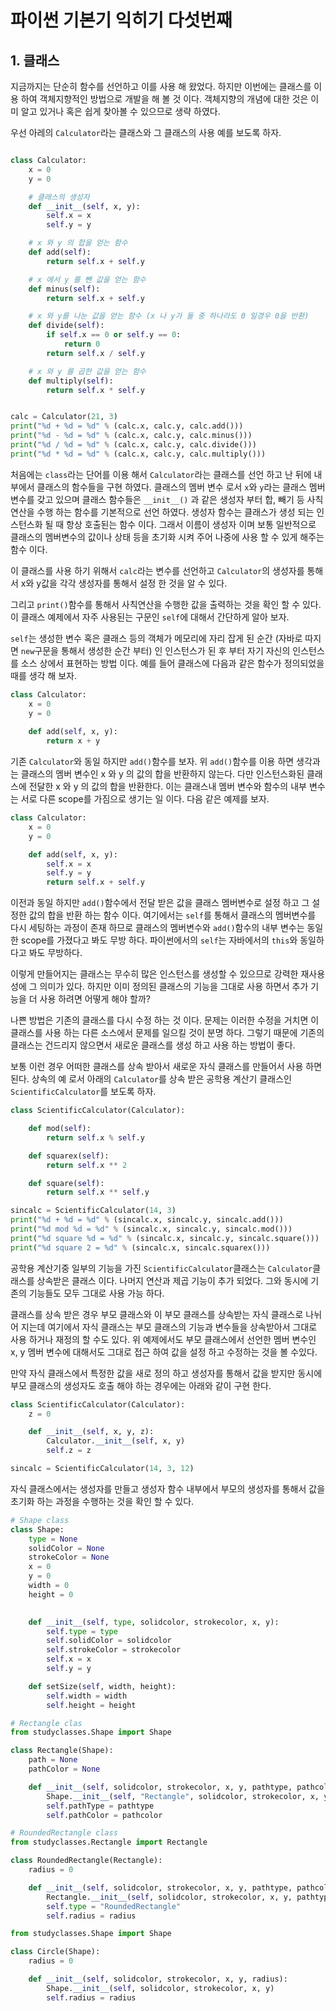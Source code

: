# 파이썬 기본기 익히기 다섯번째 

## 1. 클래스 

지금까지는 단순히 함수를 선언하고 이를 사용 해 왔었다. 하지만 이번에는 클래스를 이용 하여 객체지향적인 방법으로 개발을 해 볼 것 이다. 객체지향의 개념에 대한 것은 이미 알고 있거나 혹은 쉽게 찾아볼 수 있으므로 생략 하였다. 

우선 아레의 `Calculator`라는 클래스와 그 클래스의 사용 예를 보도록 하자. 

```py 

class Calculator:
	x = 0
	y = 0

	# 클래스의 생성자
	def __init__(self, x, y):
		self.x = x
		self.y = y

	# x 와 y 의 합을 얻는 함수
	def add(self):
		return self.x + self.y

	# x 에서 y 를 뺀 값을 얻는 함수
	def minus(self):
		return self.x + self.y

	# x 와 y를 나눈 값을 얻는 함수 (x 나 y가 둘 중 하나라도 0 일경우 0을 반환)
	def divide(self):
		if self.x == 0 or self.y == 0:
			return 0
		return self.x / self.y

	# x 와 y 를 곱한 값을 얻는 함수
	def multiply(self):
		return self.x * self.y


calc = Calculator(21, 3)
print("%d + %d = %d" % (calc.x, calc.y, calc.add()))
print("%d - %d = %d" % (calc.x, calc.y, calc.minus()))
print("%d / %d = %d" % (calc.x, calc.y, calc.divide()))
print("%d * %d = %d" % (calc.x, calc.y, calc.multiply()))
```

처음에는 `class`라는 단어를 이용 해서 `Calculator`라는 클래스를 선언 하고 난 뒤에 내부에서 클래스의 함수들을 구현 하였다. 클래스의 멤버 변수 로서 `x`와 `y`라는 클래스 멤버 변수를 갖고 있으며 클래스 함수들은 `__init__()` 과 같은 생성자 부터 합, 빼기 등 사칙연산을 수행 하는 함수를 기본적으로 선언 하였다. 생성자 함수는 클래스가 생성 되는 인스턴스화 될 때 항상 호출된는 함수 이다. 그래서 이름이 생성자 이며 보통 일반적으로 클래스의 멤버변수의 값이나 상태 등을 초기화 시켜 주어 나중에 사용 할 수 있게 해주는 함수 이다. 

이 클래스를 사용 하기 위해서 `calc`라는 변수를 선언하고 `Calculator`의 생성자를 통해서 x와 y값을 각각 생성자를 통해서 설정 한 것을 알 수 있다. 

그리고 `print()`함수를 통해서 사칙연산을 수행한 값을 출력하는 것을 확인 할 수 있다. 이 클래스 예제에서 자주 사용된는 구문인 `self`에 대해서 간단하게 알아 보자. 

`self`는 생성한 변수 혹은 클래스 등의 객체가 메모리에 자리 잡게 된 순간 (자바로 따지면 `new`구문을 통해서 생성한 순간 부터) 인 인스턴스가 된 후 부터 자기 자신의 인스턴스를 소스 상에서 표현하는 방법 이다. 예를 들어 클래스에 다음과 같은 함수가 정의되었을때를 생각 해 보자. 

```py 
class Calculator:
	x = 0
	y = 0
	
	def add(self, x, y):
		return x + y
```

기존 `Calculator`와 동일 하지만 `add()`함수를 보자. 위 `add()`함수를 이용 하면 생각과는 클래스의 멤버 변수인 x 와 y 의 값의 합을 반환하지 않는다. 다만 인스턴스화된 클래스에 전달한 x 와 y 의 값의 합을 반환한다. 이는 클래스내 멤버 변수와 함수의 내부 변수는 서로 다른 scope를 가짐으로 생기는 일 이다. 다음 같은 예제를 보자. 

```py 
class Calculator:
	x = 0
	y = 0

	def add(self, x, y):
		self.x = x
		self.y = y
		return self.x + self.y
```

이전과 동일 하지만 `add()`함수에서 전달 받은 값을 클래스 멤버변수로 설정 하고 그 설정한 값의 합을 반환 하는 함수 이다. 여기에서는 `self`를 통해서 클래스의 멤버변수를 다시 세팅하는 과정이 존재 하므로 클래스의 멤버변수와 `add()`함수의 내부 변수는 동일한 scope를 가졌다고 봐도 무방 하다. 파이썬에서의 `self`는 자바에서의 `this`와 동일하다고 봐도 무방하다. 

이렇게 만들어지는 클래스는 무수히 많은 인스턴스를 생성할 수 있으므로 강력한 재사용성에 그 의미가 있다. 하지만 이미 정의된 클래스의 기능을 그대로 사용 하면서 추가 기능을 더 사용 하려면 어떻게 해야 할까? 

나쁜 방법은 기존의 클래스를 다시 수정 하는 것 이다. 문제는 이러한 수정을 거치면 이 클래스를 사용 하는 다른 소스에서 문제를 일으킬 것이 분명 하다. 그렇기 때문에 기존의 클래스는 건드리지 않으면서 새로운 클래스를 생성 하고 사용 하는 방법이 좋다. 

보통 이런 경우 어떠한 클래스를 상속 받아서 새로운 자식 클래스를 만들어서 사용 하면 된다. 상속의 예 로서 아래의 `Calculator`를 상속 받은 공학용 계산기 클래스인 `ScientificCalculator`를 보도록 하자. 

```py 
class ScientificCalculator(Calculator):

	def mod(self):
		return self.x % self.y

	def squarex(self):
		return self.x ** 2

	def square(self):
		return self.x ** self.y

sincalc = ScientificCalculator(14, 3)
print("%d + %d = %d" % (sincalc.x, sincalc.y, sincalc.add()))
print("%d mod %d = %d" % (sincalc.x, sincalc.y, sincalc.mod()))
print("%d square %d = %d" % (sincalc.x, sincalc.y, sincalc.square()))
print("%d square 2 = %d" % (sincalc.x, sincalc.squarex()))
```

공학용 계산기중 일부의 기능을 가진 `ScientificCalculator`클래스는 `Calculator`클래스를 상속받은 클래스 이다. 나머지 연산과 제곱 기능이 추가 되었다. 그와 동시에 기존의 기능들도 모두 그대로 사용 가능 하다.

클래스를 상속 받은 경우 부모 클래스와 이 부모 클래스를 상속받는 자식 클래스로 나뉘어 지는데 여기에서 자식 클래스는 부모 클래스의 기능과 변수들을 상속받아서 그대로 사용 하거나 재정의 할 수도 있다. 위 예제에서도 부모 클래스에서 선언한 멤버 변수인 x, y 멤버 변수에 대해서도 그대로 접근 하여 값을 설정 하고 수정하는 것을 볼 수있다. 

만약 자식 클래스에서 특정한 값을 새로 정의 하고 생성자를 통해서 값을 받지만 동시에 부모 클래스의 생성자도 호출 해야 하는 경우에는 아래와 같이 구현 한다. 

```py 
class ScientificCalculator(Calculator):
	z = 0

	def __init__(self, x, y, z):
		Calculator.__init__(self, x, y)
		self.z = z

sincalc = ScientificCalculator(14, 3, 12)		
```

자식 클래스에서는 생성자를 만들고 생성자 함수 내부에서 부모의 생성자를 통해서 값을 초기화 하는 과정을 수행하는 것을 확인 할 수 있다. 


```py 
# Shape class
class Shape:
	type = None
	solidColor = None
	strokeColor = None
	x = 0
	y = 0
	width = 0
	height = 0
	

	def __init__(self, type, solidcolor, strokecolor, x, y):
		self.type = type
		self.solidColor = solidcolor
		self.strokeColor = strokecolor
		self.x = x
		self.y = y

	def setSize(self, width, height):
		self.width = width
		self.height = height

```



```py 
# Rectangle clas
from studyclasses.Shape import Shape

class Rectangle(Shape):
	path = None
	pathColor = None

	def __init__(self, solidcolor, strokecolor, x, y, pathtype, pathcolor):
		Shape.__init__(self, "Rectangle", solidcolor, strokecolor, x, y)
		self.pathType = pathtype
		self.pathColor = pathcolor

```

```py 
# RoundedRectangle class
from studyclasses.Rectangle import Rectangle

class RoundedRectangle(Rectangle):
	radius = 0

	def __init__(self, solidcolor, strokecolor, x, y, pathtype, pathcolor, radius):
		Rectangle.__init__(self, solidcolor, strokecolor, x, y, pathtype, pathcolor)
		self.type = "RoundedRectangle"
		self.radius = radius
```

```py 
from studyclasses.Shape import Shape

class Circle(Shape):
	radius = 0

	def __init__(self, solidcolor, strokecolor, x, y, radius):
		Shape.__init__(self, solidcolor, strokecolor, x, y)
		self.radius = radius
```